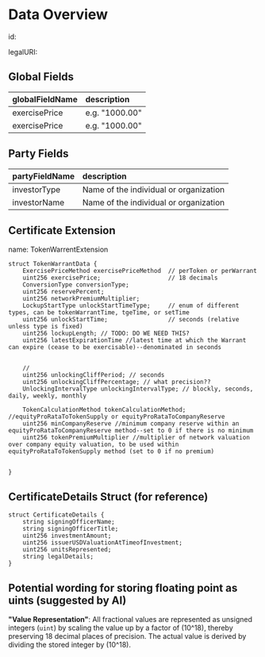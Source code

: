 # Data Overview

id:

legalURI:

## Global Fields

| **globalFieldName** | **description**                    |
|:--------------------|:-----------------------------------|
| exercisePrice       | e.g. "1000.00"                     |
| exercisePrice       | e.g. "1000.00"                     |


## Party Fields

| **partyFieldName** | **description**                         |
|:-------------------|:----------------------------------------|
| investorType       | Name of the individual or organization  |
| investorName       | Name of the individual or organization  |


## Certificate Extension

name: TokenWarrentExtension
```solidity
struct TokenWarrantData {
    ExercisePriceMethod exercisePriceMethod  // perToken or perWarrant
    uint256 exercisePrice;                   // 18 decimals
    ConversionType conversionType;
    uint256 reservePercent;
    uint256 networkPremiumMultiplier;
    LockupStartType unlockStartTimeType;     // enum of different types, can be tokenWarrantTime, tgeTime, or setTime
    uint256 unlockStartTime;                 // seconds (relative unless type is fixed)
    uint256 lockupLength; // TODO: DO WE NEED THIS?
    uint256 latestExpirationTime //latest time at which the Warrant can expire (cease to be exercisable)--denominated in seconds
    

    //
    uint256 unlockingCliffPeriod; // seconds
    uint256 unlockingCliffPercentage; // what precision??
    UnlockingIntervalType unlockingIntervalType; // blockly, seconds, daily, weekly, monthly

    TokenCalculationMethod tokenCalculationMethod; //equityProRataToTokenSupply or equityProRataToCompanyReserve
    uint256 minCompanyReserve //minimum company reserve within an equityProRataToCompanyReserve method--set to 0 if there is no minimum
    uint256 tokenPremiumMultiplier //multiplier of network valuation over company equity valuation, to be used within equityProRataToTokenSupply method (set to 0 if no premium)
    
  
}
```

## CertificateDetails Struct (for reference)

```solidity
struct CertificateDetails {
    string signingOfficerName;
    string signingOfficerTitle;
    uint256 investmentAmount;
    uint256 issuerUSDValuationAtTimeofInvestment;
    uint256 unitsRepresented;
    string legalDetails;
}
```

## Potential wording for storing floating point as uints (suggested by AI)

**"Value Representation"**: All fractional values are represented as unsigned integers (`uint`) by scaling the value up by a factor of \(10^18\), thereby preserving 18 decimal places of precision. The actual value is derived by dividing the stored integer by \(10^18\).
